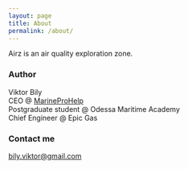 ```yaml
---
layout: page
title: About
permalink: /about/
---
```


Airz is an air quality exploration zone.

### Author

Viktor Bily  
CEO @ [MarineProHelp](https://marineprohelp.com)  
Postgraduate student @ Odessa Maritime Academy  
Chief Engineer @ Epic Gas  

### Contact me

[bily.viktor@gmail.com](mailto:bily.viktor@gmail.com)

